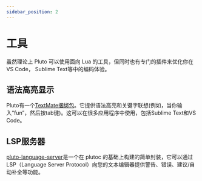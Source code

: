 ```yaml
---
sidebar_position: 2
---
```


# 工具

虽然理论上 Pluto 可以使用面向 Lua 的工具，但同时也有专门的插件来优化你在VS Code， Sublime Text等中的编码体验。

## 语法高亮显示

Pluto有一个[TextMate捆绑包](https://github.com/PlutoLang/Syntax-Highlighting)。它提供语法高亮和关键字联想(例如，当你输入“fun”，然后按tab键)。这可以在很多应用程序中使用，包括Sublime Text和VS Code。

## LSP服务器

[pluto-language-server](https://github.com/PlutoLang/pluto-language-server)是一个在 plutoc 的基础上构建的简单封装，它可以通过 LSP（Language Server Protocol）向您的文本编辑器提供警告、错误、建议/自动补全等功能。
